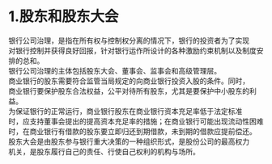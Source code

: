 # 1.股东和股东大会

银行公司治理，是指在所有权与控制权分离的情况下，银行的投资者为了实现<br />
    对银行控制并获得良好回报，针对银行运作所设计的各种激励约束机制以及制度安<br />
    排的总和。<br />
    银行公司治理的主体包括股东大会、董事会、监事会和高级管理层。<br />
    商业银行的股东需要符合监管当局规定的向商业银行投资入股的条件。同时，<br />
    商业银行要保护股东合法权益，公平对待所有股东，尤其是要保护中小股东的利益。<br />
    为保证银行的正常运行，商业银行股东在商业银行资本充足率低于法定标准<br />
    时，应支持董事会提出的提高资本充足率的措施；在商业银行可能出现流动性困难<br />
    时，在商业银行有借款的股东要立即归还到期借款，未到期的借款应提前偿还。<br />
    股东大会是由股东参与银行重大决策的一种组织形式，是股份公司的最高权力<br />
  机关，是股东履行自己的责任、行使自己权利的机构与场所。